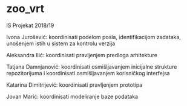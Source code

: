 # zoo_vrt
IS Projekat 2018/19  

Ivona Jurošević: koordinisati podelom posla, identifikacijom zadataka, unošenjem istih u sistem za kontrolu verzija  

Aleksandra Ilić: koordinisati pravljenjem predloga arhitekture  

Tatjana Damnjanović: koordinisati osmišljavanjem inicijalne strukture repozitorijuma i koordinisati osmišljavanjem korisničkog interfejsa  

Katarina Dimitrijević: koordinisati pravljenjem prototipa  

Jovan Marić: koordinisati modeliranje baze podataka
